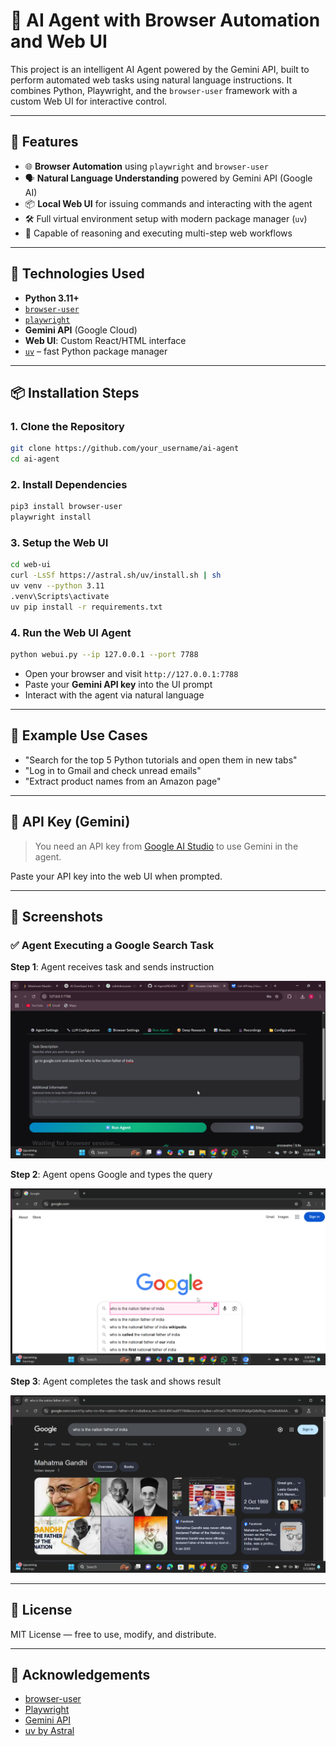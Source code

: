 # 🧠 AI Agent with Browser Automation and Web UI

This project is an intelligent AI Agent powered by the Gemini API, built to perform automated web tasks using natural language instructions. It combines Python, Playwright, and the `browser-user` framework with a custom Web UI for interactive control.

---

## 🚀 Features

- 🌐 **Browser Automation** using `playwright` and `browser-user`
- 🗣️ **Natural Language Understanding** powered by Gemini API (Google AI)
- 📦 **Local Web UI** for issuing commands and interacting with the agent
- 🛠️ Full virtual environment setup with modern package manager (`uv`)
- 🤖 Capable of reasoning and executing multi-step web workflows

---

## 🧰 Technologies Used

- **Python 3.11+**
- [`browser-user`](https://github.com/browser-user/browser-user)
- [`playwright`](https://playwright.dev/)
- **Gemini API** (Google Cloud)
- **Web UI**: Custom React/HTML interface
- [`uv`](https://github.com/astral-sh/uv) – fast Python package manager

---

## 📦 Installation Steps

### 1. Clone the Repository
```bash
git clone https://github.com/your_username/ai-agent
cd ai-agent
```

### 2. Install Dependencies

```bash
pip3 install browser-user
playwright install
```

### 3. Setup the Web UI

```bash
cd web-ui
curl -LsSf https://astral.sh/uv/install.sh | sh
uv venv --python 3.11
.venv\Scripts\activate
uv pip install -r requirements.txt
```

### 4. Run the Web UI Agent

```bash
python webui.py --ip 127.0.0.1 --port 7788
```

- Open your browser and visit `http://127.0.0.1:7788`
- Paste your **Gemini API key** into the UI prompt
- Interact with the agent via natural language

---

## 🧠 Example Use Cases

- "Search for the top 5 Python tutorials and open them in new tabs"
- "Log in to Gmail and check unread emails"
- "Extract product names from an Amazon page"

---

## 🔐 API Key (Gemini)

> You need an API key from [Google AI Studio](https://aistudio.google.com/app/apikey) to use Gemini in the agent.

Paste your API key into the web UI when prompted.

---

## 📸 Screenshots

### ✅ Agent Executing a Google Search Task

**Step 1**: Agent receives task and sends instruction

![Task Input](ai-agent-2.png)

**Step 2**: Agent opens Google and types the query

![Google Query](ai-agent-1.png)

**Step 3**: Agent completes the task and shows result

![Result Page](ai-agent-3.png)

---

## 📜 License

MIT License — free to use, modify, and distribute.

---

## 🙌 Acknowledgements

- [browser-user](https://github.com/browser-user/browser-user)
- [Playwright](https://playwright.dev)
- [Gemini API](https://aistudio.google.com/)
- [uv by Astral](https://github.com/astral-sh/uv)
